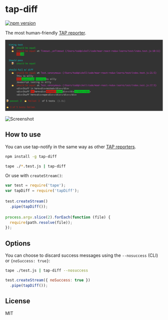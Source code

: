 # tap-diff

[![npm version](https://badge.fury.io/js/tap-diff.svg)](http://badge.fury.io/js/tap-diff)

The most human-friendly [TAP reporter](https://github.com/substack/tape#pretty-reporters).

![Screenshot](screenshot1.png)

![Screenshot](screenshot2.png)

## How to use

You can use tap-notify in the same way as other [TAP reporters](https://github.com/substack/tape#pretty-reporters).

```bash
npm install -g tap-diff
```

```bash
tape ./*.test.js | tap-diff
```

Or use with `createStream()`:

```javascript
var test = require('tape');
var tapDiff = require('tapDiff');

test.createStream()
  .pipe(tapDiff());

process.argv.slice(2).forEach(function (file) {
  require(path.resolve(file));
});
```

## Options

You can choose to discard success messages using the `--nosuccess` (CLI) or `{noSuccess: true}`:

```bash
tape ./test.js | tap-diff --nosuccess
```

```js
test.createStream({ noSuccess: true })
  .pipe(tapDiff());
```

## License

MIT
